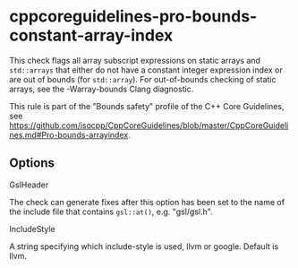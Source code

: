 cppcoreguidelines-pro-bounds-constant-array-index
=================================================

This check flags all array subscript expressions on static arrays and
`std::arrays` that either do not have a constant integer expression
index or are out of bounds (for `std::array`). For out-of-bounds
checking of static arrays, see the <span
class="title-ref">-Warray-bounds</span> Clang diagnostic.

This rule is part of the "Bounds safety" profile of the C++ Core
Guidelines, see
<https://github.com/isocpp/CppCoreGuidelines/blob/master/CppCoreGuidelines.md#Pro-bounds-arrayindex>.

Options
-------

GslHeader

The check can generate fixes after this option has been set to the name
of the include file that contains `gsl::at()`, e.g. <span
class="title-ref">"gsl/gsl.h"</span>.

IncludeStyle

A string specifying which include-style is used, <span
class="title-ref">llvm</span> or <span class="title-ref">google</span>.
Default is <span class="title-ref">llvm</span>.
